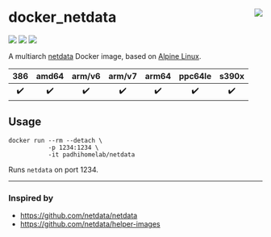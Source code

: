 # docker_netdata <a href='https://github.com/padhi-homelab/docker_netdata/actions?query=workflow%3A%22Docker+CI+Release%22'><img align='right' src='https://img.shields.io/github/workflow/status/padhi-homelab/docker_netdata/Docker%20CI%20Release?logo=github&logoWidth=24&style=flat-square'></img></a>

<a href='https://microbadger.com/images/padhihomelab/netdata'><img src='https://img.shields.io/microbadger/layers/padhihomelab/netdata/latest?logo=docker&logoWidth=24&style=for-the-badge'></img></a>
<a href='https://hub.docker.com/r/padhihomelab/netdata'><img src='https://img.shields.io/docker/image-size/padhihomelab/netdata/latest?label=size%20%5Blatest%5D&logo=docker&logoWidth=24&style=for-the-badge'></img></a>
<a href='https://hub.docker.com/r/padhihomelab/netdata'><img src='https://img.shields.io/docker/image-size/padhihomelab/netdata/testing?label=size%20%5Btesting%5D&logo=docker&logoWidth=24&style=for-the-badge'></img></a>

A multiarch [netdata] Docker image, based on [Alpine Linux].

|        386         |       amd64        |       arm/v6       |       arm/v7       |       arm64        |      ppc64le       |       s390x        |
| :----------------: | :----------------: | :----------------: | :----------------: | :----------------: | :----------------: | :----------------: |
| :heavy_check_mark: | :heavy_check_mark: | :heavy_check_mark: | :heavy_check_mark: | :heavy_check_mark: | :heavy_check_mark: | :heavy_check_mark: |


## Usage

```
docker run --rm --detach \
           -p 1234:1234 \
           -it padhihomelab/netdata
```

Runs `netdata` on port 1234.

_<More details to be added soon>_


---

### Inspired by
- <https://github.com/netdata/netdata>
- <https://github.com/netdata/helper-images>



[Alpine Linux]: https://alpinelinux.org/
[netdata]:      https://www.netdata.cloud/
